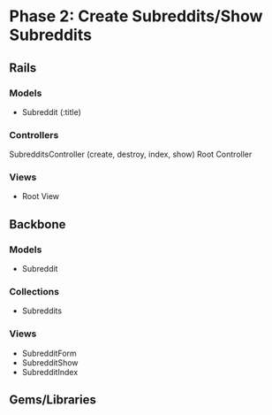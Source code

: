 # Phase 2: Create Subreddits/Show Subreddits

## Rails
### Models
* Subreddit (:title)

### Controllers
SubredditsController (create, destroy, index, show)
Root Controller

### Views
* Root View

## Backbone
### Models
* Subreddit

### Collections
* Subreddits

### Views
* SubredditForm
* SubredditShow
* SubredditIndex

## Gems/Libraries
